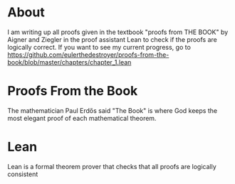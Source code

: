 # About
I am writing up all proofs given in the textbook
"proofs from THE BOOK" by Aigner and Ziegler in the
proof assistant Lean to check if the proofs are logically correct. If you want to see my current progress, go to
https://github.com/eulerthedestroyer/proofs-from-the-book/blob/master/chapters/chapter_1.lean

# Proofs From the Book

The mathematician Paul Erdős said "The Book" is where God keeps the most elegant proof of each mathematical theorem.

# Lean
Lean is a formal theorem prover that checks that all proofs are logically consistent